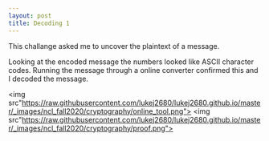 ```yaml
---
layout: post
title: Decoding 1
---
```


<p class="message">
  This challange asked me to uncover the plaintext of a message. 
</p>

Looking at the encoded message the numbers looked like ASCII character codes. Running the message through a online converter confirmed this and I decoded the message.

<img src"https://raw.githubusercontent.com/lukej2680/lukej2680.github.io/master/_images/ncl_fall2020/cryptography/online_tool.png">
<img src"https://raw.githubusercontent.com/lukej2680/lukej2680.github.io/master/_images/ncl_fall2020/cryptography/proof.png">

